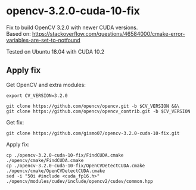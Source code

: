 # opencv-3.2.0-cuda-10-fix
Fix to build OpenCV 3.2.0 with newer CUDA versions.  
Based on: https://stackoverflow.com/questions/46584000/cmake-error-variables-are-set-to-notfound 

Tested on Ubuntu 18.04 with CUDA 10.2

## Apply fix
Get OpenCV and extra modules:
```shell
export CV_VERSION=3.2.0

git clone https://github.com/opencv/opencv.git -b $CV_VERSION &&\
git clone https://github.com/opencv/opencv_contrib.git -b $CV_VERSION
```

Get fix:
```shell
git clone https://github.com/gismo07/opencv-3.2.0-cuda-10-fix.git
```

Apply fix:
```shell
cp ./opencv-3.2.0-cuda-10-fix/FindCUDA.cmake ./opencv/cmake/FindCUDA.cmake
cp ./opencv-3.2.0-cuda-10-fix/OpenCVDetectCUDA.cmake ./opencv/cmake/OpenCVDetectCUDA.cmake 
sed -i "50i #include <cuda_fp16.h>" ./opencv/modules/cudev/include/opencv2/cudev/common.hpp 
```
